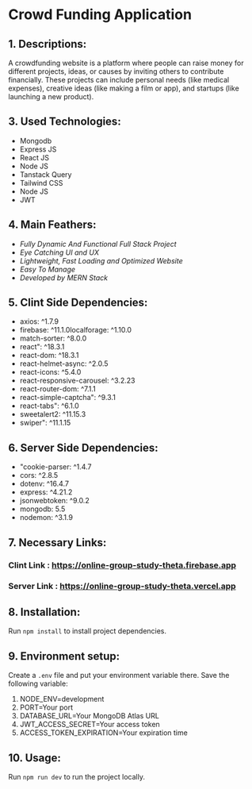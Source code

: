 # Crowd Funding Application

## 1. Descriptions:

A crowdfunding website is a platform where people can raise money for different projects, ideas, or causes by inviting others to contribute financially. These projects can include personal needs (like medical expenses), creative ideas (like making a film or app), and startups (like launching a new product).


<!-- ## 2. Project Demo:

<div align="center">
  <img src="https://github.com/towfiqislambd/bistro-boss-restaurant/blob/main/src/assets/bistro-boss-full.png"  />
</div>
 -->

## 3. Used Technologies:

- Mongodb
- Express JS
- React JS
- Node JS
- Tanstack Query
- Tailwind CSS
- Node JS
- JWT


## 4. Main Feathers:

- <i>Fully Dynamic And Functional Full Stack Project</i>
- <i>Eye Catching UI and UX</i>
- <i>Lightweight, Fast Loading and Optimized Website</i>
- <i>Easy To Manage</i>
- <i>Developed by MERN Stack</i>


## 5. Clint Side Dependencies:

- axios: ^1.7.9
- firebase: ^11.1.0localforage: ^1.10.0
- match-sorter: ^8.0.0
- react": ^18.3.1
- react-dom: ^18.3.1
- react-helmet-async: ^2.0.5
- react-icons: ^5.4.0
- react-responsive-carousel: ^3.2.23
- react-router-dom: ^7.1.1
- react-simple-captcha": ^9.3.1
- react-tabs": ^6.1.0
- sweetalert2: ^11.15.3
- swiper": ^11.1.15


## 6. Server Side Dependencies:

- "cookie-parser: ^1.4.7
- cors: ^2.8.5
- dotenv: ^16.4.7
- express: ^4.21.2
- jsonwebtoken: ^9.0.2
- mongodb: 5.5
- nodemon: ^3.1.9


## 7. Necessary Links:

### Clint Link : https://online-group-study-theta.firebase.app
### Server Link : https://online-group-study-theta.vercel.app


## 8. Installation:

Run `npm install` to install project dependencies.

## 9. Environment setup:

Create a `.env` file and put your environment variable there. Save the following variable:

<ol type="1">
<li>NODE_ENV=development</li>
<li>PORT=Your port</li>
<li>DATABASE_URL=Your MongoDB Atlas URL</li>
<li>JWT_ACCESS_SECRET=Your access token</li>
<li>ACCESS_TOKEN_EXPIRATION=Your expiration time</li>
</ol>


## 10. Usage:

Run `npm run dev` to run the project locally.